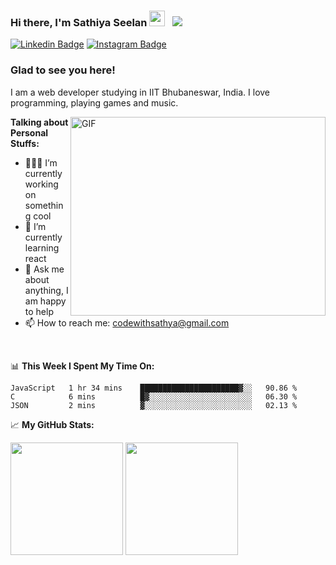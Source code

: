 ### Hi there, I'm Sathiya Seelan <img src="https://media.giphy.com/media/hvRJCLFzcasrR4ia7z/giphy.gif" width="25px"> &nbsp; ![](https://visitor-badge.glitch.me/badge?page_id=myselfsathya.myselfsathya)

[![Linkedin Badge](https://img.shields.io/badge/-LinkedIn-0e76a8?style=flat-square&logo=Linkedin&logoColor=white)](https://linkedin.com/in/myselfsathya)
[![Instagram Badge](https://img.shields.io/badge/-Instagram-e4405f?style=flat-square&logo=Instagram&logoColor=white)](https://instagram.com/myself_sathya/)

### Glad to see you here!

I am a web developer studying in IIT Bhubaneswar, India. I love programming, playing games and music.

<img align="right" alt="GIF" src="https://github.com/Gapur/Gapur/blob/master/coding.gif?raw=true" width="408" height="318" />

**Talking about Personal Stuffs:**

- 👨🏻‍💻 I’m currently working on something cool
- 🚀 I’m currently learning react
- 💬 Ask me about anything, I am happy to help
- 📫 How to reach me: codewithsathya@gmail.com

</br>

📊 **This Week I Spent My Time On:**

<!--START_SECTION:waka-->
```text
JavaScript   1 hr 34 mins    ██████████████████████▓░░   90.86 % 
C            6 mins          █▓░░░░░░░░░░░░░░░░░░░░░░░   06.30 % 
JSON         2 mins          ▓░░░░░░░░░░░░░░░░░░░░░░░░   02.13 % 
```
<!--END_SECTION:waka-->

📈 **My GitHub Stats:**

<p>
  <img height="180em" src="https://github-readme-stats.vercel.app/api?username=myselfsathya&show_icons=true&hide_border=true&&count_private=true&include_all_commits=true" />
  <img height="180em" src="https://github-readme-stats.vercel.app/api/top-langs/?username=myselfsathya&exclude_repo=KNN-Image-Classification&show_icons=true&hide_border=true&layout=compact&langs_count=8"/>
</p>

<!--
**myselfsathya/myselfsathya** is a ✨ _special_ ✨ repository because its `README.md` (this file) appears on your GitHub profile.

Here are some ideas to get you started:

- 🔭 I’m currently working on ...
- 🌱 I’m currently learning ...
- 👯 I’m looking to collaborate on ...
- 🤔 I’m looking for help with ...
- 💬 Ask me about ...
- 📫 How to reach me: ...
- 😄 Pronouns: ...
- ⚡ Fun fact: ...
-->

